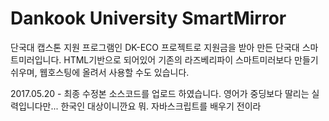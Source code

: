 # Dankook University SmartMirror

단국대 캡스톤 지원 프로그램인 DK-ECO 프로젝트로 지원금을 받아 만든 단국대 스마트미러입니다.
HTML기반으로 되어있어 기존의 라즈베리파이 스마트미러보다 만들기 쉬우며, 웹호스팅에 올려서 사용할 수도 있습니다.

2017.05.20 - 최종 수정본 소스코드를 업로드 하였습니다. 영어가 중딩보다 딸리는 실력입니다만... 한국인 대상이니깐요 뭐.
자바스크립트를 배우기 전이라 <script> function 이 넘쳐납니다. 현재 종합설계로 제작중이니 조만간 수정할겁니다.


DK-ECO Project is Capston support program. This project supported from Dankook University. 
We make a smart mirror to use HTML. So you can make smart mirror easily. Also you can upload to the your own web hosting server.

2017.05.20 - The code is a final source code. I'm not good at English. plz understand me....
I didn't studied javascript. As you can see, too much <script> function code... I will edit a code as soon as possible.
